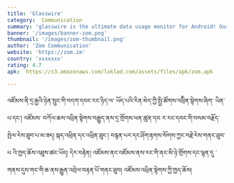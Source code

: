 ```yaml
---
title: 'Glasswire'
category:  Communication
summary: 'glasswire is the ultimate data usage monitor for Android! Our app makes it easy to monitor your mobile data usage, data limits, and WiFi network activity. Instantly see what apps are slowing your phone’s Internet connection or wasting your mobile data.'
banner: '/images/banner-zom.png'
thumbnail: '/images/zom-thumbnail.png'
author: 'Zom Communication'
website: 'https://zom.im'
country: 'xxxxxxx'
rating: 4.7
apk:  https://s3.amazonaws.com/loklad.com/assets/files/apk/zom.apk

---
```

འཛོམས་ནི་དྲ་རྒྱའི་ཉེན་སྲུང་གི་བདག་དབང་རང་ཉིད་ལ་ ཡོད་པའི་རིན་མེད་ཀྱི་སྤྱི་ཚོགས་འཕྲིིན་སྟེགས་ཞིག་ ཡིན་པ་དང་། འཛོམས་ བཀོལ་ཆས་འཕྲིན་སྟེགས་བརྒྱུད་ནས་དྲ་གྲོགས་ཕན་ཚུན་དབ ར་རང་དབང་གི་བསམ་བརྗོད་སྤེལ་རེས་ཐུབ་པ་མ་ཟད། སྐད་འཕྲིན་དང་འཕྲིན་ཐུང་། བརྙན་པར་དང་ཤོག་རྟགས་སོགས་ཀྱང་བརྗེ་རེས་གནང་ཐུབ་པ འི་ཁྱད་ཆོས་འཐུས་ཚང་ཡོད། དེར་བརྟེན། འཛོམས་ནང་འཛོམས་ནས་རང་གི་ནང་མི་ཉེ་གྲོགས་དང་ལྷན་དུ ་གནས་དུས་གང་གི་ཆ་ནས་རྒྱུན་འབྲེལ་བརྟན་པོ་གནང་ཐུབ། འཛོམས་འཕྲིན་སྟེགས་ཀྱི་ཁྱད་ཆོས།